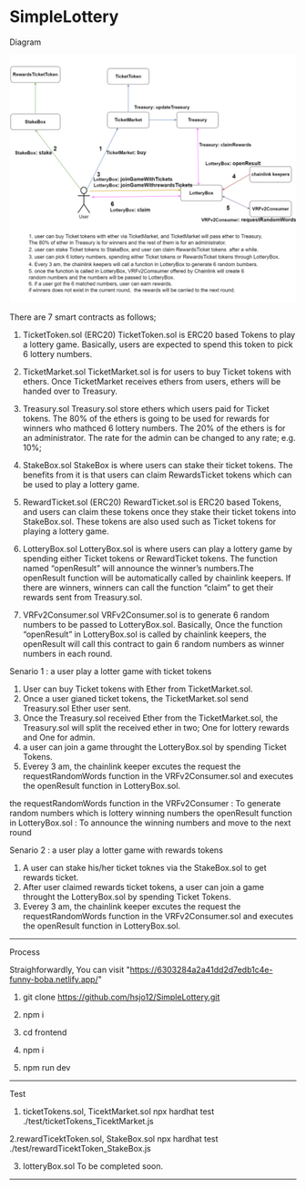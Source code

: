 # SimpleLottery

Diagram

<img src="./diagram.png">

There are 7 smart contracts as follows;

1. TicketToken.sol (ERC20)
   TicketToken.sol is ERC20 based Tokens to play a lottery game.
   Basically, users are expected to spend this token to pick 6 lottery numbers.

2. TicketMarket.sol
   TicketMarket.sol is for users to buy Ticket tokens with ethers.
   Once TicketMarket receives ethers from users, ethers will be handed over to Treasury.

3. Treasury.sol
   Treasury.sol store ethers which users paid for Ticket tokens.
   The 80% of the ethers is going to be used for rewards for winners who mathced 6 lottery numbers.
   The 20% of the ethers is for an administrator.
   The rate for the admin can be changed to any rate; e.g. 10%;

4. StakeBox.sol
   StakeBox is where users can stake their ticket tokens.
   The benefits from it is that users can claim RewardsTicket tokens which can be used to play a lottery game.

5. RewardTicket.sol (ERC20)
   RewardTicket.sol is ERC20 based Tokens, and users can claim these tokens once they stake their ticket tokens into StakeBox.sol.
   These tokens are also used such as Ticket tokens for playing a lottery game.

6. LotteryBox.sol
   LotteryBox.sol is where users can play a lottery game by spending either Ticket tokens or RewardTicket tokens. The function named “openResult” will announce the winner’s numbers.The openResult function will be automatically called by chainlink keepers. If there are winners, winners can call the function “claim” to get their rewards sent from Treasury.sol.

7. VRFv2Consumer.sol
   VRFv2Consumer.sol is to generate 6 random numbers to be passed to LotteryBox.sol. Basically, Once the function “openResult” in LotteryBox.sol is called by chainlink keepers, the openResult will call this contract to gain 6 random numbers as winner numbers in each round.

Senario 1 : a user play a lotter game with ticket tokens

1. User can buy Ticket tokens with Ether from TicketMarket.sol.
2. Once a user gianed ticket tokens, the TicketMarket.sol send Treasury.sol Ether user sent.
3. Once the Treasury.sol received Ether from the TicketMarket.sol, the Treasury.sol will split the received ether in two; One for lottery rewards and One for admin.
4. a user can join a game throught the LotteryBox.sol by spending Ticket Tokens.
5. Everey 3 am, the chainlink keeper excutes the request the requestRandomWords function in the VRFv2Consumer.sol and executes the openResult function in LotteryBox.sol.

the requestRandomWords function in the VRFv2Consumer : To generate random numbers which is lottery winning numbers
the openResult function in LotteryBox.sol : To announce the winning numbers and move to the next round

Senario 2 : a user play a lotter game with rewards tokens

1. A user can stake his/her ticket toknes via the StakeBox.sol to get rewards ticket.
2. After user claimed rewards ticket tokens, a user can join a game throught the LotteryBox.sol by spending Ticket Tokens.
3. Everey 3 am, the chainlink keeper excutes the request the requestRandomWords function in the VRFv2Consumer.sol and executes the openResult function in LotteryBox.sol.

---

Process

Straighforwardly, You can visit "https://6303284a2a41dd2d7edb1c4e-funny-boba.netlify.app/"

1.  git clone https://github.com/hsjo12/SimpleLottery.git

2.  npm i

3.  cd frontend

4.  npm i

5.  npm run dev

---

Test

1. ticketTokens.sol, TicektMarket.sol
   npx hardhat test ./test/ticketTokens_TicektMarket.js

2.rewardTicektToken.sol, StakeBox.sol
npx hardhat test ./test/rewardTicektToken_StakeBox.js

3. lotteryBox.sol
   To be completed soon.

---
